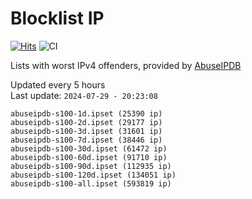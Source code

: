 # Blocklist IP

[![Hits](https://hits.seeyoufarm.com/api/count/incr/badge.svg?url=https%3A%2F%2Fgithub.com%2Fborestad%2Fblocklist-ip%2F&count_bg=%2379C83D&title_bg=%23555555&icon=&icon_color=%23E7E7E7&title=hits&edge_flat=false)](https://hits.seeyoufarm.com)  ![CI](https://img.shields.io/github/workflow/status/borestad/blocklist-ip/CI?style=flat-square)

Lists with worst IPv4 offenders, provided by [AbuseIPDB](https://www.abuseipdb.com/)

<!-- FOOTER-PLACEHOLDER -->
Updated every 5 hours<br>
Last update: `2024-07-29 - 20:23:08`
```
abuseipdb-s100-1d.ipset (25390 ip)
abuseipdb-s100-2d.ipset (29177 ip)
abuseipdb-s100-3d.ipset (31601 ip)
abuseipdb-s100-7d.ipset (38446 ip)
abuseipdb-s100-30d.ipset (61472 ip)
abuseipdb-s100-60d.ipset (91710 ip)
abuseipdb-s100-90d.ipset (112935 ip)
abuseipdb-s100-120d.ipset (134051 ip)
abuseipdb-s100-all.ipset (593819 ip)
```
